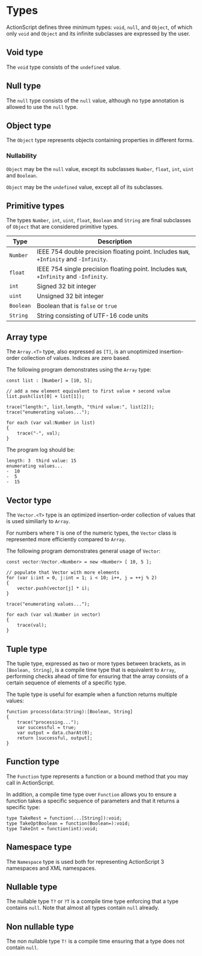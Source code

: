 # Types

ActionScript defines three minimum types: `void`, `null`, and `Object`, of which only `void` and `Object` and its infinite subclasses are expressed by the user.

## Void type

The `void` type consists of the `undefined` value.

## Null type

The `null` type consists of the `null` value, although no type annotation is allowed to use the `null` type.

## Object type

The `Object` type represents objects containing properties in different forms.

### Nullability

`Object` may be the `null` value, except its subclasses `Number`, `float`, `int`, `uint` and `Boolean`.

`Object` may be the `undefined` value, except all of its subclasses.

## Primitive types

The types `Number`, `int`, `uint`, `float`, `Boolean` and `String` are final subclasses of `Object` that are considered primitive types.

| Type           | Description |
| -------------- | ----------- |
| `Number`       | IEEE 754 double precision floating point. Includes `NaN`, `+Infinity` and `-Infinity`. |
| `float`        | IEEE 754 single precision floating point. Includes `NaN`, `+Infinity` and `-Infinity`. |
| `int`          | Signed 32 bit integer |
| `uint`         | Unsigned 32 bit integer |
| `Boolean`      | Boolean that is `false` or `true` |
| `String`       | String consisting of UTF-16 code units |

## Array type

The `Array.<T>` type, also expressed as `[T]`, is an unoptimized insertion-order collection of values. Indices are zero based.

The following program demonstrates using the `Array` type:

```
const list : [Number] = [10, 5];

// add a new element equivalent to first value + second value
list.push(list[0] + list[1]);

trace("length:", list.length, "third value:", list[2]);
trace("enumerating values...");

for each (var val:Number in list)
{
    trace("-", val);
}
```

The program log should be:

```
length: 3  third value: 15
enumerating values...
-  10
-  5
-  15
```

## Vector type

The `Vector.<T>` type is an optimized insertion-order collection of values that is used similiarly to `Array`.

For numbers where `T` is one of the numeric types, the `Vector` class is represented more efficiently compared to `Array`.

The following program demonstrates general usage of `Vector`:

```
const vector:Vector.<Number> = new <Number> [ 10, 5 ];

// populate that Vector with more elements
for (var i:int = 0, j:int = 1; i < 10; i++, j = ++j % 2)
{
    vector.push(vector[j] * i);
}

trace("enumerating values...");

for each (var val:Number in vector)
{
    trace(val);
}
```

## Tuple type

The tuple type, expressed as two or more types between brackets, as in `[Boolean, String]`, is a compile time type that is equivalent to `Array`, performing checks ahead of time for ensuring that the array consists of a certain sequence of elements of a specific type.

The tuple type is useful for example when a function returns multiple values:

```
function process(data:String):[Boolean, String]
{
    trace("processing...");
    var successful = true;
    var output = data.charAt(0);
    return [successful, output];
}
```

## Function type

The `Function` type represents a function or a bound method that you may call in ActionScript.

In addition, a compile time type over `Function` allows you to ensure a function takes a specific sequence of parameters and that it returns a specific type:

```
type TakeRest = function(...[String]):void;
type TakeOptBoolean = function(Boolean=):void;
type TakeInt = function(int):void;
```

## Namespace type

The `Namespace` type is used both for representing ActionScript 3 namespaces and XML namespaces.

## Nullable type

The nullable type `T?` or `?T` is a compile time type enforcing that a type contains `null`. Note that almost all types contain `null` already.

## Non nullable type

The non nullable type `T!` is a compile time ensuring that a type does not contain `null`.